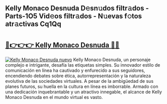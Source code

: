 ## Kelly Monaco Desnuda D𝚎sn𝚞dos filtr𝚊dos - Parts-1O5 Vid𝚎os filtr𝚊dos - N𝚞evas f𝚘tos atr𝚊ctivas Cq1Qq

# <h2><a href="http://mb1dwmm.tromn.icu/?c=Kelly+Monaco+Desnuda">🔗👉👉👉 Kelly Monaco Desnuda 🔗🔗</a></h2>

[![Kelly Monaco Desnuda nuevo](https://i.imgur.com/pEAQMta.gif)](http://mb1dwmm.tromn.icu/?c=Kelly+Monaco+Desnuda)
Kelly Monaco Desnuda, un personaje complejo e intrigante, desafía las etiquetas simples. Su innovador estilo de comunicación en línea ha cautivado y enfurecido a sus seguidores, encendiendo debates sobre ética, autorrepresentación y la naturaleza evolutiva de las sociedades virtuales. A pesar de la ambigüedad de sus planes futuros, su huella en la cultura en línea es imborrable. Armado con una dedicación inquebrantable y un atractivo innegable, el alcance de Kelly Monaco Desnuda en el mundo virtual es vasto.

